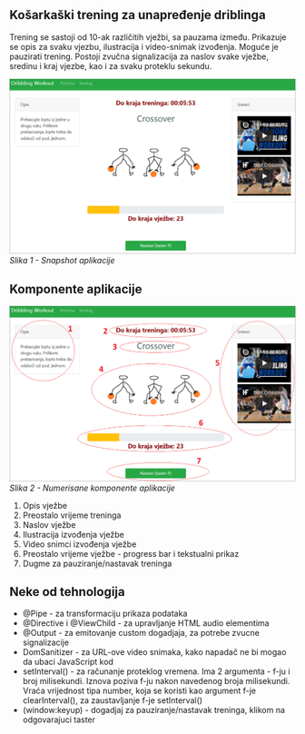 #

## Košarkaški trening za unapređenje driblinga

Trening se sastoji od 10-ak različitih vježbi, sa pauzama između. Prikazuje se opis za svaku vjezbu, ilustracija i video-snimak izvođenja. Moguće je pauzirati trening. Postoji zvučna signalizacija za naslov svake vježbe, sredinu i kraj vjezbe, kao i za svaku proteklu sekundu.

![Slika aplikacije](/docs/assets/images/sl1.png)
*Slika 1 - Snapshot aplikacije*

## Komponente aplikacije

![Numerisana slika aplikacije](/docs/assets/images/sl2.png)
*Slika 2 - Numerisane komponente aplikacije*

1. Opis vježbe
2. Preostalo vrijeme treninga
3. Naslov vježbe
4. Ilustracija izvođenja vježbe
5. Video snimci izvođenja vježbe
6. Preostalo vrijeme vježbe - progress bar i tekstualni prikaz
7. Dugme za pauziranje/nastavak treninga

## Neke od tehnologija

- @Pipe - za transformaciju prikaza podataka
- @Directive i @ViewChild - za upravljanje HTML audio elementima
- @Output - za emitovanje custom dogadjaja, za potrebe zvucne signalizacije
- DomSanitizer - za URL-ove video snimaka, kako napadač ne bi mogao da ubaci JavaScript kod
- setInterval() - za računanje proteklog vremena. Ima 2 argumenta - f-ju i broj milisekundi. Iznova poziva f-ju nakon navedenog broja milisekundi. Vraća vrijednost tipa number, koja se koristi kao argument f-je clearInterval(), za zaustavljanje f-je setInterval()
- (window:keyup) - dogadjaj za pauziranje/nastavak treninga, klikom na odgovarajuci taster
